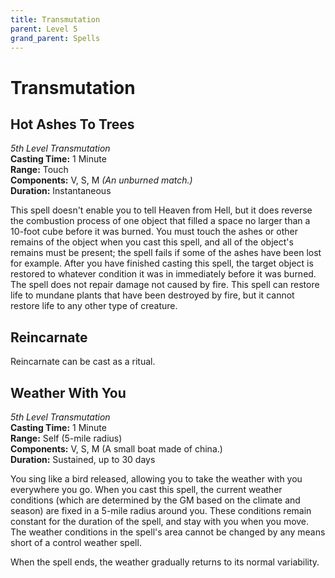```yaml
---
title: Transmutation
parent: Level 5
grand_parent: Spells
---
```


# Transmutation

## Hot Ashes To Trees
*5th Level Transmutation*<br>
**Casting Time:** 1 Minute<br>
**Range:** Touch<br>
**Components:** V, S, M *(An unburned match.)*<br>
**Duration:** Instantaneous

This spell doesn't enable you to tell Heaven from Hell, but it does reverse the combustion process of one object that filled a space no larger than a 10-foot cube before it was burned. You must touch the ashes or other remains of the object when you cast this spell, and all of the object's remains must be present; the spell fails if some of the ashes have been lost for example. After you have finished casting this spell, the target object is restored to whatever condition it was in immediately before it was burned. The spell does not repair damage not caused by fire. This spell can restore life to mundane plants that have been destroyed by fire, but it cannot restore life to any other type of creature.

## Reincarnate
Reincarnate can be cast as a ritual.

## Weather With You
*5th Level Transmutation*<br>
**Casting Time:** 1 Minute<br>
**Range:** Self (5-mile radius)<br>
**Components:** V, S, M (A small boat made of china.)<br>
**Duration:** Sustained, up to 30 days

You sing like a bird released, allowing you to take the weather with you everywhere you go. When you cast this spell, the current weather conditions (which are determined by the GM based on the climate and season) are fixed in a 5-mile radius around you. These conditions remain constant for the duration of the spell, and stay with you when you move. The weather conditions in the spell's area cannot be changed by any means short of a control weather spell.

When the spell ends, the weather gradually returns to its normal variability.
